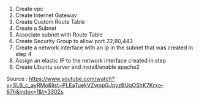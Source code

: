 1. Create vpc
2. Create Internet Gatewav
3. Create Custom Route Table
4. Create a Subnet
5. Associate subnet with Route Table
6. Create Security Group to allow port 22,80,443
7. Create a network interface with an ip in the subnet that was created in step 4
8. Assign an elastic IP to the network interface created in step
9. Create Ubuntu server and install/enable apache2

Source : https://www.youtube.com/watch?v=SLB_c_ayRMo&list=PLEaTuekVZwppGJpyzBUqOShK7Krxo-67h&index=1&t=3302s

